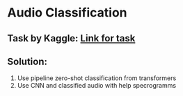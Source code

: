 <h1>Audio Classification</h1>
<h2>Task by Kaggle: <a href="https://www.kaggle.com/competitions/freesound-audio-tagging/overview">Link for task</a></h2>

<h2>Solution:</h2>
<ol>
<li>Use pipeline zero-shot classification from transformers</li>
<li>Use CNN and classified audio with help specrogramms</li>
</ol>
